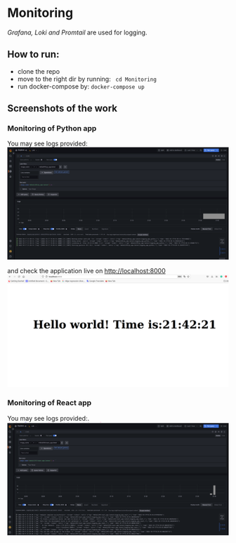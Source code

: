 # Monitoring

*Grafana, Loki and Promtail* are used for logging.

## How to run:

- clone the repo
- move to the right dir by running: ``` cd Monitoring```
- run docker-compose by: ```docker-compose up```

## Screenshots of the work

### Monitoring of Python app

You may see logs provided:
![python.png](./images/loki_python_app.png)

and check the application live on [http://localhost:8000](http://localhost:9000)
![live.png](./images/live.png)



### Monitoring of React app

You may see logs provided:.
![react.png](./images/loki_react_app.png)
